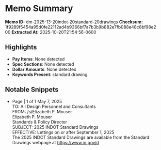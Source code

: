 # Memo Summary

**Memo ID:** dm-2025-13-20indot-20standard-20drawings
**Checksum:** 1f9289f5454a95d0fe22112ad4b9366bf7a7b3b9b882e7fb088e48c8bf98e200
**Extracted At:** 2025-10-20T21:54:56-0600

## Highlights
- **Pay Items**: None detected
- **Spec Sections**: None detected
- **Dollar Amounts**: None detected
- **Keywords Present**: standard drawing

## Notable Snippets
- Page | 1  of 1 May 7, 2025  
TO: All Design Personnel and Consultants  
FROM:  /s/Elizabeth P. Mouser  
Elizabeth P. Mouser  
Standards  & Policy Director  
SUBJECT:  2025 INDOT Standard Drawings  
EFFECTIVE:  Lettings on or after September 1, 2025  
The 2025  INDOT Standard Drawings are available from the Standard Drawings webpage at 
https://www.in.gov/d
